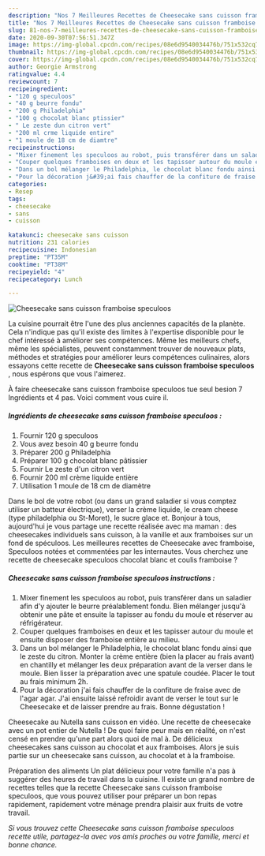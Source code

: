 ```yaml
---
description: "Nos 7 Meilleures Recettes de Cheesecake sans cuisson framboise speculoos"
title: "Nos 7 Meilleures Recettes de Cheesecake sans cuisson framboise speculoos"
slug: 81-nos-7-meilleures-recettes-de-cheesecake-sans-cuisson-framboise-speculoos
date: 2020-09-30T07:56:51.347Z
image: https://img-global.cpcdn.com/recipes/08e6d9540034476b/751x532cq70/cheesecake-sans-cuisson-framboise-speculoos-photo-principale-de-la-recette.jpg
thumbnail: https://img-global.cpcdn.com/recipes/08e6d9540034476b/751x532cq70/cheesecake-sans-cuisson-framboise-speculoos-photo-principale-de-la-recette.jpg
cover: https://img-global.cpcdn.com/recipes/08e6d9540034476b/751x532cq70/cheesecake-sans-cuisson-framboise-speculoos-photo-principale-de-la-recette.jpg
author: Georgie Armstrong
ratingvalue: 4.4
reviewcount: 7
recipeingredient:
- "120 g speculoos"
- "40 g beurre fondu"
- "200 g Philadelphia"
- "100 g chocolat blanc ptissier"
- " Le zeste dun citron vert"
- "200 ml crme liquide entire"
- "1 moule de 18 cm de diamtre"
recipeinstructions:
- "Mixer finement les speculoos au robot, puis transférer dans un saladier afin d&#39;y ajouter le beurre préalablement fondu. Bien mélanger jusqu&#39;à obtenir une pâte et ensuite la tapisser au fondu du moule et réserver au réfrigérateur."
- "Couper quelques framboises en deux et les tapisser autour du moule et ensuite disposer des framboise entière au milieu."
- "Dans un bol mélanger le Philadelphia, le chocolat blanc fondu ainsi que le zeste du citron. Monter la crème entière (bien la placer au frais avant) en chantilly et mélanger les deux préparation avant de la verser dans le moule. Bien lisser la préparation avec une spatule coudée. Placer le tout au frais minimum 2h."
- "Pour la décoration j&#39;ai fais chauffer de la confiture de fraise avec de l&#39;agar agar. J&#39;ai ensuite laissé refroidir avant de verser le tout sur le Cheesecake et de laisser prendre au frais. Bonne dégustation !"
categories:
- Resep
tags:
- cheesecake
- sans
- cuisson

katakunci: cheesecake sans cuisson 
nutrition: 231 calories
recipecuisine: Indonesian
preptime: "PT35M"
cooktime: "PT38M"
recipeyield: "4"
recipecategory: Lunch

---
```



![Cheesecake sans cuisson framboise speculoos](https://img-global.cpcdn.com/recipes/08e6d9540034476b/751x532cq70/cheesecake-sans-cuisson-framboise-speculoos-photo-principale-de-la-recette.jpg)

La cuisine pourrait être l'une des plus anciennes capacités de la planète. Cela n'indique pas qu'il existe des limites à l'expertise disponible pour le chef intéressé à améliorer ses compétences. Même les meilleurs chefs, même les spécialistes, peuvent constamment trouver de nouveaux plats, méthodes et stratégies pour améliorer leurs compétences culinaires, alors essayons cette recette de <strong> Cheesecake sans cuisson framboise speculoos </strong>, nous espérons que vous l'aimerez.

<!--inarticleads1-->

À faire cheesecake sans cuisson framboise speculoos tue seul besion 7 Ingrédients et 4 pas. Voici comment vous cuire il.

##### Ingrédients de cheesecake sans cuisson framboise speculoos :

1. Fournir 120 g speculoos
1. Vous avez besoin 40 g beurre fondu
1. Préparer 200 g Philadelphia
1. Préparer 100 g chocolat blanc pâtissier
1. Fournir  Le zeste d&#39;un citron vert
1. Fournir 200 ml crème liquide entière
1. Utilisation 1 moule de 18 cm de diamètre


Dans le bol de votre robot (ou dans un grand saladier si vous comptez utiliser un batteur électrique), verser la crème liquide, le cream cheese (type philadelphia ou St-Moret), le sucre glace et. Bonjour à tous, aujourd&#39;hui je vous partage une recette réalisée avec ma maman : des cheesecakes individuels sans cuisson, à la vanille et aux framboises sur un fond de spéculoos. Les meilleures recettes de Cheesecake avec framboise, Speculoos notées et commentées par les internautes. Vous cherchez une recette de cheesecake speculoos chocolat blanc et coulis framboise ? 

<!--inarticleads2-->

##### Cheesecake sans cuisson framboise speculoos instructions :

1. Mixer finement les speculoos au robot, puis transférer dans un saladier afin d&#39;y ajouter le beurre préalablement fondu. Bien mélanger jusqu&#39;à obtenir une pâte et ensuite la tapisser au fondu du moule et réserver au réfrigérateur.
1. Couper quelques framboises en deux et les tapisser autour du moule et ensuite disposer des framboise entière au milieu.
1. Dans un bol mélanger le Philadelphia, le chocolat blanc fondu ainsi que le zeste du citron. Monter la crème entière (bien la placer au frais avant) en chantilly et mélanger les deux préparation avant de la verser dans le moule. Bien lisser la préparation avec une spatule coudée. Placer le tout au frais minimum 2h.
1. Pour la décoration j&#39;ai fais chauffer de la confiture de fraise avec de l&#39;agar agar. J&#39;ai ensuite laissé refroidir avant de verser le tout sur le Cheesecake et de laisser prendre au frais. Bonne dégustation !


Cheesecake au Nutella sans cuisson en vidéo. Une recette de cheesecake avec un pot entier de Nutella ! De quoi faire peur mais en réalité, on n&#39;est censé en prendre qu&#39;une part alors quoi de mal à. De délicieux cheesecakes sans cuisson au chocolat et aux framboises. Alors je suis partie sur un cheesecake sans cuisson, au chocolat et à la framboise. 

<!--inarticleads1-->

<p>
Préparation des aliments Un plat délicieux pour votre famille n'a pas à suggérer des heures de travail dans la cuisine. Il existe un grand nombre de recettes telles que la recette Cheesecake sans cuisson framboise speculoos, que vous pouvez utiliser pour préparer un bon repas rapidement, rapidement votre ménage prendra plaisir aux fruits de votre travail.
</p>

<p>
<i>Si vous trouvez cette Cheesecake sans cuisson framboise speculoos recette utile, partagez-la avec vos amis proches ou votre famille, merci et bonne chance.</i>
</p>
